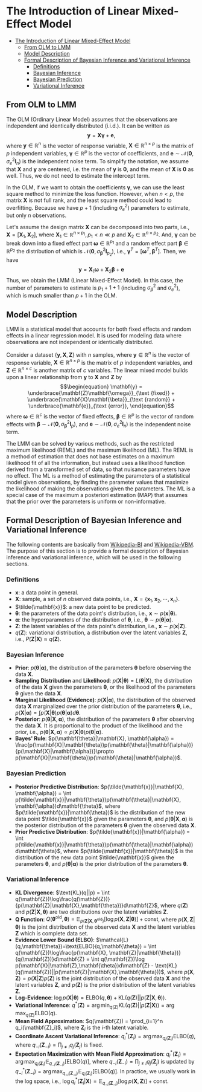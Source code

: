 # The Introduction of Linear Mixed-Effect Model
- [The Introduction of Linear Mixed-Effect Model](#the-introduction-of-linear-mixed-effect-model)
  - [From OLM to LMM](#from-olm-to-lmm)
  - [Model Description](#model-description)
  - [Formal Description of Bayesian Inference and Variational Inference](#formal-description-of-bayesian-inference-and-variational-inference)
    - [Definitions](#definitions)
    - [Bayesian Inference](#bayesian-inference)
    - [Bayesian Prediction](#bayesian-prediction)
    - [Variational Inference](#variational-inference)

## From OLM to LMM
The OLM (Ordinary Linear Model) assumes that the observations are independent and identically distributed (i.i.d.). It can be written as
$$\begin{equation}
\mathbf{y} = \mathbf{X}\mathbf{\gamma} + \mathbf{e},
\end{equation}$$
where $\mathbf{y} \in \mathbb{R}^n$ is the vector of response variable, $\mathbf{X} \in \mathbb{R}^{n \times p}$ is the matrix of $p$ independent variables, $\mathbf{\gamma} \in \mathbb{R}^p$ is the vector of coefficients, and $\mathbf{e} \sim \mathcal{N}(\mathbf{0}, \sigma^2_e \mathbf{I}_n)$ is the independent noise term. To simplify the notation, we assume that $\mathbf{X}$ and $\mathbf{y}$ are centered, i.e. the mean of $\mathbf{y}$ is $\mathbf{0}$, and the mean of $\mathbf{X}$ is $\mathbf{0}$ as well. Thus, we do not need to estimate the intercept term.

In the OLM, if we want to obtain the coefficients $\mathbf{\gamma}$, we can use the least square method to minimize the loss function. However, when $n<p$, the matrix $\mathbf{X}$ is not full rank, and the least square method could lead to overfitting. Because we have $p+1$ (including $\sigma_e^2$) parameters to estimate, but only $n$ observations. 

Let's assume the design matrix $\mathbf{X}$ can be decomposed into two parts, i.e., $\mathbf{X} = [\mathbf{X}_1, \mathbf{X}_2]$, where $\mathbf{X}_1 \in \mathbb{R}^{n \times p_1}, p_1 < n\ll p$ and $\mathbf{X}_2 \in \mathbb{R}^{n \times p_2}$. And, $\mathbf{\gamma}$ can be break down into a fixed effect part $\mathbf{\omega}\in \mathbb{R}^{p_1}$ and a random effect part $\mathbf{\beta}\in \mathbb{R}^{p_2}$ the distribution of which is $\mathcal{N}(\mathbf{0}, \sigma^2_\mathbf{\beta} \mathbf{I}_{p_2})$, i.e., $\mathbf{\gamma}^T = [\mathbf{\omega}^T, \mathbf{\beta}^T]$. Then, we have
$$\begin{equation}
\mathbf{y} = \mathbf{X}_1\mathbf{\omega} + \mathbf{X}_2\mathbf{\beta} + \mathbf{e}
\end{equation}$$
Thus, we obtain the LMM (Linear Mixed-Effect Model). In this case, the number of parameters to estimate is $p_1 + 1 + 1$ (including $\sigma_\beta^2$ and $\sigma_e^2$), which is much smaller than $p+1$ in the OLM.


## Model Description
LMM is a statistical model that accounts for both fixed effects and random effects in a linear regression model. It is used for modeling data where observations are not independent or identically distributed.

Consider a dataset $\{\mathbf{y}, \mathbf{X},\mathbf{Z}\}$ with $n$ samples, where $\mathbf{y} \in \mathbb{R}^n$ is the vector of response variable, $\mathbf{X} \in \mathbb{R}^{n \times p}$ is the matrix of $p$ independent variables, and $\mathbf{Z} \in \mathbb{R}^{n \times c}$ is another matrix of $c$ variables. The linear mixed model builds upon a linear relationship from $\mathbf{y}$ to $\mathbf{X}$ and $\mathbf{Z}$ by
$$\begin{equation}
\mathbf{y} = \underbrace{\mathbf{Z}\mathbf{\omega}}_{\text {fixed}} + \underbrace{\mathbf{X}\mathbf{\beta}}_{\text {random}} + \underbrace{\mathbf{e}}_{\text {error}},
\end{equation}$$
where $\mathbf{\omega} \in \mathbb{R}^c$ is the vector of fixed effects, $\mathbf{\beta} \in \mathbb{R}^p$ is the vector of random effects with $\mathbf{\beta} \sim \mathcal{N}(\mathbf{0}, \sigma^2_\mathbf{\beta} \mathbf{I}_p)$, and $\mathbf{e} \sim \mathcal{N}(\mathbf{0}, \sigma^2_e \mathbf{I}_n)$ is the independent noise term. 

The LMM can be solved by various methods, such as the restricted maximum likelihood (REML) and the maximum likelihood (ML). The REML is a method of estimation that does not base estimates on a maximum likelihood fit of all the information, but instead uses a likelihood function derived from a transformed set of data, so that nuisance parameters have no effect. The ML is a method of estimating the parameters of a statistical model given observations, by finding the parameter values that maximize the likelihood of making the observations given the parameters. The ML is a special case of the maximum a posteriori estimation (MAP) that assumes that the prior over the parameters is uniform or non-informative.

## Formal Description of Bayesian Inference and Variational Inference
The following contents are basically from [Wikipedia-BI](https://en.wikipedia.org/wiki/Bayesian_inference) and [Wikipedia-VBM](https://en.wikipedia.org/wiki/Variational_Bayesian_methods). The purpose of this section is to provide a formal description of Bayesian inference and variational inference, which will be used in the following sections.

### Definitions
- $\mathbf{x}$: a data point in general.
- $\mathbf{X}$: sample, a set of $n$ observed data points, i.e., $\mathbf{X} = \{\mathbf{x}_1, \mathbf{x}_2, \cdots, \mathbf{x}_n\}$.
- $\tilde{\mathbf{x}}$: a new data point to be predicted.
- $\mathbf{\theta}$: the parameters of the data point's distribution, i.e., $\mathbf{x} \sim p(\mathbf{x}|\mathbf{\theta})$.
- $\mathbf{\alpha}$: the hyperparameters of the distribution of $\mathbf{\theta}$, i.e., $\mathbf{\theta} \sim p(\mathbf{\theta}|\mathbf{\alpha})$.
- $\mathbf{Z}$: the latent variables of the data point's distribution, i.e., $\mathbf{x} \sim p(\mathbf{x}|\mathbf{Z})$.
- $q(\mathbf{Z})$: variational distribution, a distribution over the latent variables $\mathbf{Z}$, i.e., $P(\mathbf{Z}|\mathbf{X}) \approx q(\mathbf{Z})$.

### Bayesian Inference
- **Prior**: $p(\mathbf{\theta}|\mathbf{\alpha})$, the distribution of the parameters $\mathbf{\theta}$ before observing the data $\mathbf{X}$.
- **Sampling Distribution** and **Likelihood**: $p(\mathbf{X}|\mathbf{\theta})=L(\mathbf{\theta}|\mathbf{X})$, the distribution of the data $\mathbf{X}$ given the parameters $\mathbf{\theta}$, or the likelihood of the parameters $\mathbf{\theta}$ given the data $\mathbf{X}$.
- **Marginal Likelihood (Evidence)**: $p(\mathbf{X}|\mathbf{\alpha})$, the distribution of the observed data $\mathbf{X}$ marginalized over the prior distribution of the parameters $\mathbf{\theta}$, i.e., $p(\mathbf{X}|\mathbf{\alpha}) = \int p(\mathbf{X}|\mathbf{\theta})p(\mathbf{\theta}|\mathbf{\alpha})d\mathbf{\theta}$.
- **Posterior**: $p(\mathbf{\theta}|\mathbf{X}, \mathbf{\alpha})$, the distribution of the parameters $\mathbf{\theta}$ after observing the data $\mathbf{X}$. It is proportional to the product of the likelihood and the prior, i.e., $p(\mathbf{\theta}|\mathbf{X}, \mathbf{\alpha}) \propto p(\mathbf{X}|\mathbf{\theta})p(\mathbf{\theta}|\mathbf{\alpha})$.
- **Bayes' Rule**: $p(\mathbf{\theta}|\mathbf{X}, \mathbf{\alpha}) = \frac{p(\mathbf{X}|\mathbf{\theta})p(\mathbf{\theta}|\mathbf{\alpha})}{p(\mathbf{X}|\mathbf{\alpha})}\propto p(\mathbf{X}|\mathbf{\theta})p(\mathbf{\theta}|\mathbf{\alpha})$.

### Bayesian Prediction
- **Posterior Predictive Distribution**: $p(\tilde{\mathbf{x}}|\mathbf{X}, \mathbf{\alpha}) = \int p(\tilde{\mathbf{x}}|\mathbf{\theta})p(\mathbf{\theta}|\mathbf{X}, \mathbf{\alpha})d\mathbf{\theta}$, where $p(\tilde{\mathbf{x}}|\mathbf{\theta})$ is the distribution of the new data point $\tilde{\mathbf{x}}$ given the parameters $\mathbf{\theta}$, and $p(\mathbf{\theta}|\mathbf{X}, \mathbf{\alpha})$ is the posterior distribution of the parameters $\mathbf{\theta}$ given the observed data $\mathbf{X}$.
- **Prior Predictive Distribution**: $p(\tilde{\mathbf{x}}|\mathbf{\alpha}) = \int p(\tilde{\mathbf{x}}|\mathbf{\theta})p(\mathbf{\theta}|\mathbf{\alpha})d\mathbf{\theta}$, where $p(\tilde{\mathbf{x}}|\mathbf{\theta})$ is the distribution of the new data point $\tilde{\mathbf{x}}$ given the parameters $\mathbf{\theta}$, and $p(\mathbf{\theta}|\mathbf{\alpha})$ is the prior distribution of the parameters $\mathbf{\theta}$.

### Variational Inference
- **KL Divergence**: $\text{KL}(q||p) = \int q(\mathbf{Z})\log\frac{q(\mathbf{Z})}{p(\mathbf{Z}|\mathbf{X},\mathbf{\theta})}d\mathbf{Z}$, where $q(\mathbf{Z})$ and $p(\mathbf{Z}|\mathbf{X},\mathbf{\theta})$ are two distributions over the latent variables $\mathbf{Z}$.
- **Q Function**: $Q(\mathbf{\theta}^\text{old},\mathbf{\theta}) = \mathbb{E}_{p(\mathbf{Z}|\mathbf{X}, \mathbf{\theta}^\text{old})}[\log p(\mathbf{X}, \mathbf{Z}|\mathbf{\theta})] + \text{const}$, where $p(\mathbf{X}, \mathbf{Z}|\mathbf{\theta})$ is the joint distribution of the observed data $\mathbf{X}$ and the latent variables $\mathbf{Z}$ which is complete data set.
- **Evidence Lower Bound (ELBO)**: $\mathcal{L}(q,\mathbf{\theta})=\text{ELBO}(q,\mathbf{\theta}) = \int q(\mathbf{Z})\log\frac{p(\mathbf{X}, \mathbf{Z}|\mathbf{\theta})}{q(\mathbf{Z})}d\mathbf{Z} = \int q(\mathbf{Z})\log p(\mathbf{X}|\mathbf{Z},\mathbf{\theta})d\mathbf{Z} - \text{KL}(q(\mathbf{Z})||p(\mathbf{Z}|\mathbf{X},\mathbf{\theta}))$, where $p(\mathbf{X}, \mathbf{Z}) = p(\mathbf{X}|\mathbf{Z})p(\mathbf{Z})$ is the joint distribution of the observed data $\mathbf{X}$ and the latent variables $\mathbf{Z}$, and $p(\mathbf{Z})$ is the prior distribution of the latent variables $\mathbf{Z}$.
- **Log-Evidence**: $\log p(\mathbf{X}|\mathbf{\theta}) = \text{ELBO}(q,\mathbf{\theta}) + \text{KL}(q(\mathbf{Z})||p(\mathbf{Z}|\mathbf{X},\mathbf{\theta}))$.
- **Variational Inference**: $q^*(\mathbf{Z}) = \arg\min_{q(\mathbf{Z})} \text{KL}(q(\mathbf{Z})||p(\mathbf{Z}|\mathbf{X}))= \arg\max_{q(\mathbf{Z})} \text{ELBO}(q)$.
- **Mean Field Approximation**: $q(\mathbf{Z}) = \prod_{i=1}^n q_i(\mathbf{Z}_i)$, where $\mathbf{Z}_i$ is the $i$-th latent variable.
- **Coordinate Ascent Variational Inference**: $q_i^*(\mathbf{Z}_i) = \arg\max_{q_i(\mathbf{Z}_i)} \text{ELBO}(q)$, where $q_{-i}(\mathbf{Z}_{-i}) = \prod_{j\neq i}q_j(\mathbf{Z}_j)$ is fixed.
- **Expectation Maximization with Mean Field Approximation**: $q_i^*(\mathbf{Z}_i) = \arg\max_{q_i(\mathbf{Z}_i)} \mathbb{E}_{q_{-i}(\mathbf{Z}_{-i})}[\text{ELBO}(q)]$, where $q_{-i}(\mathbf{Z}_{-i}) = \prod_{j\neq i}q_j(\mathbf{Z}_j)$ is updated by $q_{-i}^*(\mathbf{Z}_{-i}) = \arg\max_{q_{-i}(\mathbf{Z}_{-i})} \mathbb{E}_{q_i(\mathbf{Z}_i)}[\text{ELBO}(q)]$. In practice, we usually work in the log space, i.e., $\log q_i^*(\mathbf{Z}_i|\mathbf{X}) = \mathbb{E}_{q_{-i}(\mathbf{Z}_{-i})}[\log p(\mathbf{X}, \mathbf{Z})] + \text{const}$.

